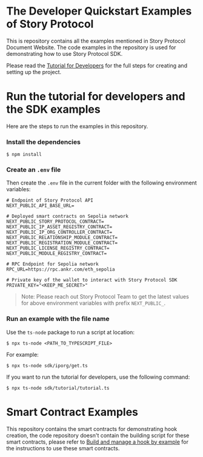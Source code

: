 # The Developer Quickstart Examples of Story Protocol

This is repository contains all the examples mentioned in Story Protocol Document Website. The code examples in the repository is used for demonstrating how to use Story Protocol SDK.

Please read the [Tutorial for Developers](https://docs.storyprotocol.xyz/docs/developer-tutorial) for the full steps for creating and setting up the project.

# Run the tutorial for developers and the SDK examples

Here are the steps to run the examples in this repository.

### Install the dependencies

```
$ npm install
```

### Create an `.env` file

Then create the `.env` file in the current folder with the following environment variables:

```
# Endpoint of Story Protocol API
NEXT_PUBLIC_API_BASE_URL=

# Deployed smart contracts on Sepolia network
NEXT_PUBLIC_STORY_PROTOCOL_CONTRACT=
NEXT_PUBLIC_IP_ASSET_REGISTRY_CONTRACT=
NEXT_PUBLIC_IP_ORG_CONTROLLER_CONTRACT=
NEXT_PUBLIC_RELATIONSHIP_MODULE_CONTRACT=
NEXT_PUBLIC_REGISTRATION_MODULE_CONTRACT=
NEXT_PUBLIC_LICENSE_REGISTRY_CONTRACT=
NEXT_PUBLIC_MODULE_REGISTRY_CONTRACT=

# RPC Endpoint for Sepolia network
RPC_URL=https://rpc.ankr.com/eth_sepolia

# Private key of the wallet to interact with Story Protocol SDK
PRIVATE_KEY="<KEEP_ME_SECRET>"
```

> Note: Please reach out Story Protocol Team to get the latest values for above environment variables with prefix `NEXT_PUBLIC_`.


### Run an example with the file name

Use the `ts-node` package to run a script at location:

```
$ npx ts-node <PATH_TO_TYPESCRIPT_FILE>
```

For example:

```
$ npx ts-node sdk/iporg/get.ts
```

If you want to run the tutorial for developers, use the following command:

```
$ npx ts-node sdk/tutorial/tutorial.ts
```

# Smart Contract Examples

This repository contains the smart contracts for demonstrating hook creation, the code repository doesn't contain the building script for these smart contracts, please refer to [Build and manage a hook by example](https://docs.storyprotocol.xyz/docs/build-a-hook-by-example) for the instructions to use these smart contracts.
